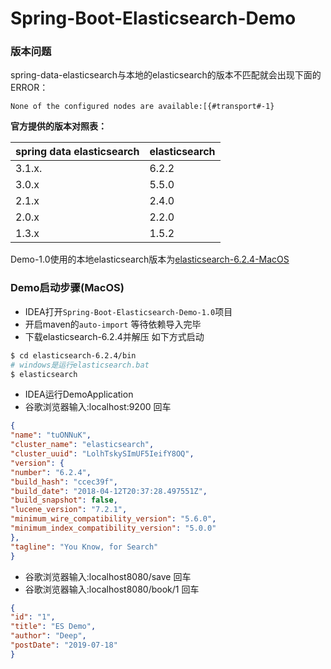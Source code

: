 # Spring-Boot-Elasticsearch-Demo

### 版本问题

spring-data-elasticsearch与本地的elasticsearch的版本不匹配就会出现下面的ERROR：

```
None of the configured nodes are available:[{#transport#-1}
```

**官方提供的版本对照表：**

|  spring data elasticsearch   | elasticsearch  |
|  --------------------------  | -------------  |
|          3.1.x.              |     6.2.2      |
|          3.0.x               |     5.5.0      |
|          2.1.x               |     2.4.0      |
|          2.0.x               |     2.2.0      |
|          1.3.x               |     1.5.2      |

Demo-1.0使用的本地elasticsearch版本为[elasticsearch-6.2.4-MacOS](https://www.elastic.co/downloads/past-releases/elasticsearch-6-2-4)

### Demo启动步骤(MacOS)

- IDEA打开`Spring-Boot-Elasticsearch-Demo-1.0`项目
- 开启maven的`auto-import` 等待依赖导入完毕
- 下载elasticsearch-6.2.4并解压 如下方式启动

```bash
$ cd elasticsearch-6.2.4/bin
# windows是运行elasticsearch.bat
$ elasticsearch
```
- IDEA运行DemoApplication
- 谷歌浏览器输入:localhost:9200 回车

```json
{
"name": "tuONNuK",
"cluster_name": "elasticsearch",
"cluster_uuid": "LolhTskySImUF5IeifY8OQ",
"version": {
"number": "6.2.4",
"build_hash": "ccec39f",
"build_date": "2018-04-12T20:37:28.497551Z",
"build_snapshot": false,
"lucene_version": "7.2.1",
"minimum_wire_compatibility_version": "5.6.0",
"minimum_index_compatibility_version": "5.0.0"
},
"tagline": "You Know, for Search"
}
```

- 谷歌浏览器输入:localhost8080/save 回车
- 谷歌浏览器输入:localhost8080/book/1 回车

```json
{
"id": "1",
"title": "ES Demo",
"author": "Deep",
"postDate": "2019-07-18"
}
```